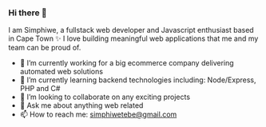 ### Hi there 👋


I am Simphiwe, a fullstack web developer and Javascript enthusiast based in Cape Town ✨
I love building meaningful web applications that me and my team can be proud of.

- 🔭 I’m currently working for a big ecommerce company delivering automated web solutions
- 🌱 I’m currently learning backend technologies including: Node/Express, PHP and C#
- 👯 I’m looking to collaborate on any exciting projects
- 💬 Ask me about anything web related
- 📫 How to reach me: simphiwetebe@gmail.com

